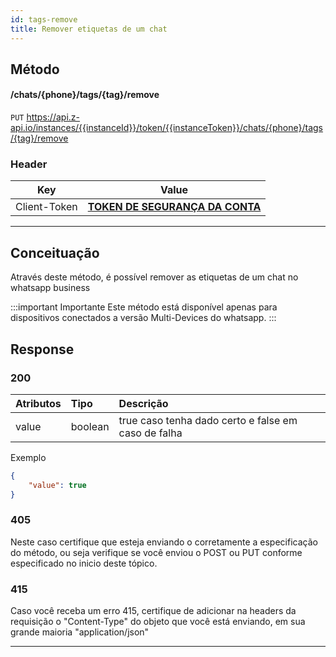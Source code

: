 ```yaml
---
id: tags-remove
title: Remover etiquetas de um chat
---
```


## Método

#### /chats/{phone}/tags/{tag}/remove

`PUT` https://api.z-api.io/instances/{{instanceId}}/token/{{instanceToken}}/chats/{phone}/tags/{tag}/remove

### Header

|      Key       |            Value            |
| :------------: |     :-----------------:     |
|  Client-Token  | **[TOKEN DE SEGURANÇA DA CONTA](https://developer.z-api.io/security/client-token)** |
---

## Conceituação

Através deste método, é possível remover as etiquetas de um chat no whatsapp business

:::important Importante
Este método está disponível apenas para dispositivos conectados a versão Multi-Devices do whatsapp.
:::

## Response

### 200

| Atributos    | Tipo    | Descrição                                        |
| :----------- | :------ | :----------------------------------------------- |
|    value     | boolean | true caso tenha dado certo e false em caso de falha |


Exemplo

```json
{
    "value": true
}
```

### 405

Neste caso certifique que esteja enviando o corretamente a especificação do método, ou seja verifique se você enviou o POST ou PUT conforme especificado no inicio deste tópico.

### 415

Caso você receba um erro 415, certifique de adicionar na headers da requisição o "Content-Type" do objeto que você está enviando, em sua grande maioria "application/json"

---

